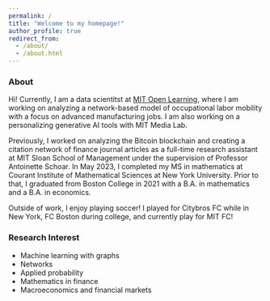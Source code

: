 ```yaml
---
permalink: /
title: "Welcome to my homepage!"
author_profile: true
redirect_from: 
  - /about/
  - /about.html
---
```


### About
Hi! Currently, I am a data scientitst at [MIT Open Learning](https://openlearning.mit.edu/), where I am working on analyzing a network-based model of occupational labor mobility with a focus on advanced manufacturing jobs. I am also working on a personalizing generative AI tools with MIT Media Lab. 

Previously, I worked on analyzing the Bitcoin blockchain and creating a citation network of finance journal articles as a full-time research assistant at MIT Sloan School of Management under the supervision of Professor Antoinette Schoar. In May 2023, I completed my MS in mathematics at Courant Institute of Mathematical Sciences at New York University. Prior to that, I graduated from Boston College in 2021 with a B.A. in mathematics and a B.A. in economics. 

Outside of work, I enjoy playing soccer! I played for Citybros FC while in New York, FC Boston during college, and currently play for MIT FC!

### Research Interest

- Machine learning with graphs 
- Networks
- Applied probability 
- Mathematics in finance 
- Macroeconomics and financial markets 
